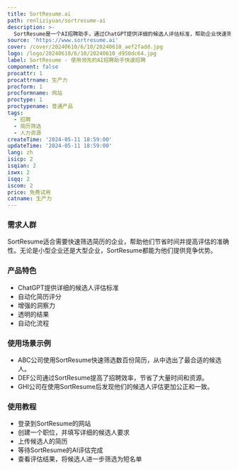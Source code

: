 ```yaml
---
title: SortResume.ai
path: renliziyuan/sortresume-ai
description: >-
  SortResume是一个AI招聘助手，通过ChatGPT提供详细的候选人评估标准，帮助企业快速筛选简历。它具有自动化简历评分、增强的洞察力、透明的结果和自动化流程等优点。
source: 'https://www.sortresume.ai'
cover: /cover/20240610/6/10/20240610_aef2fadd.jpg
logo: /logo/20240610/6/10/20240610_d950dc64.jpg
label: SortResume - 使用领先的AI招聘助手快速招聘
component: false
procattr: 1
procattrname: 生产力
procform: 1
procformname: 网站
proctype: 1
proctypename: 普通产品
tags:
  - 招聘
  - 简历筛选
  - 人力资源
createTime: '2024-05-11 18:59:00'
updateTime: '2024-05-11 18:59:00'
lang: zh
isicp: 2
isqian: 2
iswx: 2
isqq: 2
iscom: 2
price: 免费试用
catname: 生产力
---
```




### 需求人群
SortResume适合需要快速筛选简历的企业，帮助他们节省时间并提高评估的准确性。无论是小型企业还是大型企业，SortResume都能为他们提供竞争优势。

### 产品特色
* ChatGPT提供详细的候选人评估标准
* 自动化简历评分
* 增强的洞察力
* 透明的结果
* 自动化流程

### 使用场景示例
* ABC公司使用SortResume快速筛选数百份简历，从中选出了最合适的候选人。
* DEF公司通过SortResume提高了招聘效率，节省了大量时间和资源。
* GHI公司在使用SortResume后发现他们的候选人评估更加公正和一致。

### 使用教程
* 登录到SortResume的网站
* 创建一个职位，并填写详细的候选人要求
* 上传候选人的简历
* 等待SortResume的AI评估完成
* 查看评估结果，将候选人进一步筛选为短名单

  
